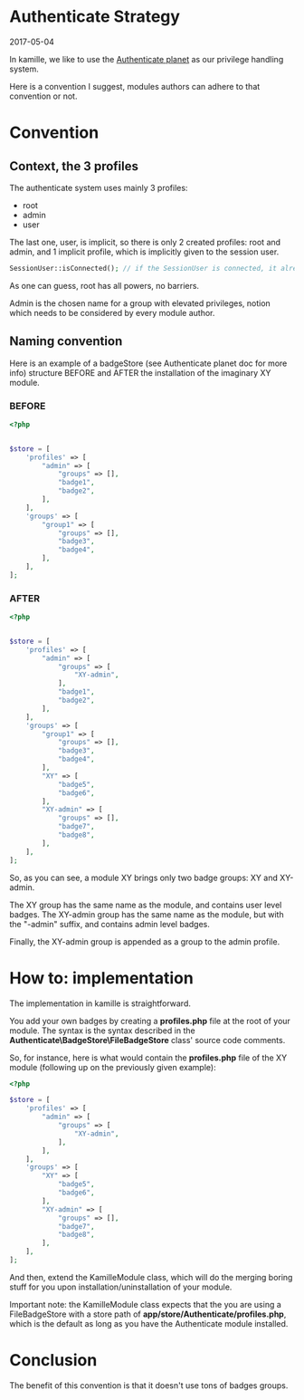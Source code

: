 Authenticate Strategy
==========================
2017-05-04


In kamille, we like to use the [Authenticate planet](https://github.com/lingtalfi/Authenticate) as our 
privilege handling system.



Here is a convention I suggest, modules authors can adhere to that convention or not.
 
 
Convention
================
 

Context, the 3 profiles
-----------------------
The authenticate system uses mainly 3 profiles:

- root
- admin
- user


The last one, user, is implicit, so there is only 2 created profiles: root and admin, and 1 implicit profile,
which is implicitly given to the session user.

```php
SessionUser::isConnected(); // if the SessionUser is connected, it already means that it's an user of the system she successfully authenticated into
```


As one can guess, root has all powers, no barriers.

Admin is the chosen name for a group with elevated privileges, notion which needs to be considered by every module author.



Naming convention
-----------------------
 
Here is an example of a badgeStore (see Authenticate planet doc for more info) structure BEFORE and AFTER
the installation of the imaginary XY module.


### BEFORE

```php
<?php


$store = [
    'profiles' => [
        "admin" => [
            "groups" => [],
            "badge1",
            "badge2",
        ],
    ],
    'groups' => [
        "group1" => [
            "groups" => [],
            "badge3",
            "badge4",
        ],
    ],
];
```

### AFTER

```php
<?php


$store = [
    'profiles' => [
        "admin" => [
            "groups" => [
                "XY-admin",    
            ],
            "badge1",
            "badge2",
        ],
    ],
    'groups' => [
        "group1" => [
            "groups" => [],
            "badge3",
            "badge4",
        ],
        "XY" => [
            "badge5",
            "badge6",
        ],
        "XY-admin" => [
            "groups" => [],
            "badge7",
            "badge8",
        ],
    ],
];
```



So, as you can see, a module XY brings only two badge groups: XY and XY-admin.

The XY group has the same name as the module, and contains user level badges.
The XY-admin group has the same name as the module, but with the "-admin" suffix, and contains admin level badges.

Finally, the XY-admin group is appended as a group to the admin profile.






How to: implementation
===========

The implementation in kamille is straightforward.

You add your own badges by creating a **profiles.php** file at the root of your module.
The syntax is the syntax described in the **Authenticate\BadgeStore\FileBadgeStore** class' source code comments.


So, for instance, here is what would contain the **profiles.php** file of the XY module (following up on the previously
given example):


```php
<?php

$store = [
    'profiles' => [
        "admin" => [
            "groups" => [
                "XY-admin",    
            ],
        ],
    ],
    'groups' => [
        "XY" => [
            "badge5",
            "badge6",
        ],
        "XY-admin" => [
            "groups" => [],
            "badge7",
            "badge8",
        ],
    ],
];
```


And then, extend the KamilleModule class, which will do the merging boring stuff for you upon installation/uninstallation
of your module.

Important note: the KamilleModule class expects that the you are using a FileBadgeStore with a store path of **app/store/Authenticate/profiles.php**,
which is the default as long as you have the Authenticate module installed.
 




Conclusion
===============

The benefit of this convention is that it doesn't use tons of badges groups.












